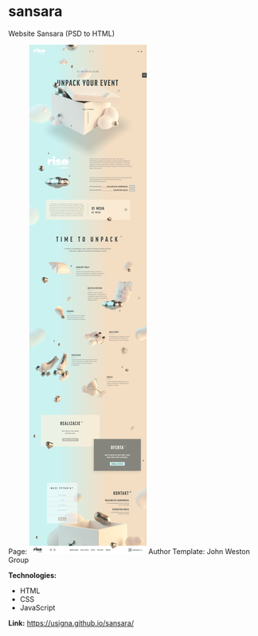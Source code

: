 # sansara
Website Sansara (PSD to HTML)

Page:
![alt "page-screen"](https://github.com/usigna/sansara/blob/main/img/screenshot.png "page-screen")
Author Template: John Weston Group

**Technologies:**
* HTML
* CSS
* JavaScript

**Link:** https://usigna.github.io/sansara/
